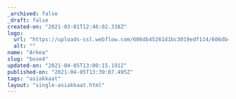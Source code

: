 ```yaml
---
_archived: false
_draft: false
created-on: "2021-03-01T12:46:02.338Z"
logo:
  url: "https://uploads-ssl.webflow.com/606db45261d1bc3019edf114/606db45261d1bcfd01edf1b6_arkea.png"
  alt: ""
name: "Arkea"
slug: "bose4"
updated-on: "2021-04-05T13:00:15.191Z"
published-on: "2021-04-05T13:39:07.495Z"
tags: "asiakkaat"
layout: "single-asiakkaat.html"
---
```



